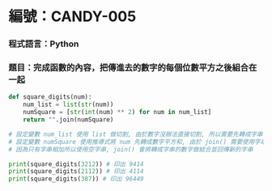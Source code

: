# 編號：CANDY-005

### 程式語言：Python

### 題目：完成函數的內容，把傳進去的數字的每個位數平方之後組合在一起

```py
def square_digits(num):
    num_list = list(str(num))
    numSquare = [str(int(num) ** 2) for num in num_list]
    return "".join(numSquare)

# 設定變數 num_list 使用 list 做切割, 由於數字沒辦法直接切割, 所以需要先轉成字串
# 設定變數 numSquare 使用推導式將 num 先轉成數字平方和, 由於 join() 需要使用字串所以再把 num 轉成字串
# 因為只有字串相加所以使用空字串, join() 會將轉成字串的數字做結合並回傳新的字串

print(square_digits(3212)) # 印出 9414
print(square_digits(2112)) # 印出 4114
print(square_digits(387)) # 印出 96449
```